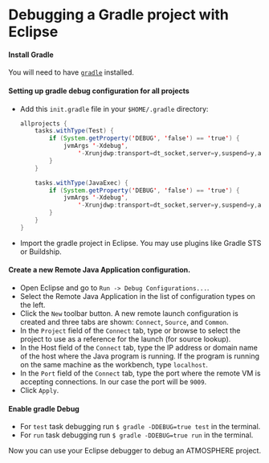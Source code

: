# Debugging a Gradle project with Eclipse

#### Install Gradle
You will need to have [`gradle`](https://gradle.org/) installed.

#### Setting up gradle debug configuration for all projects
* Add this `init.gradle` file in your `$HOME/.gradle` directory:

  ```java
  allprojects {
      tasks.withType(Test) {
          if (System.getProperty('DEBUG', 'false') == 'true') {
              jvmArgs '-Xdebug',
                  '-Xrunjdwp:transport=dt_socket,server=y,suspend=y,address=9009'
          }
      }

      tasks.withType(JavaExec) {
          if (System.getProperty('DEBUG', 'false') == 'true') {
              jvmArgs '-Xdebug',
                  '-Xrunjdwp:transport=dt_socket,server=y,suspend=y,address=9009'
          }
      }
  }
  ```

* Import the gradle project in Eclipse. You may use plugins like Gradle STS or Buildship.

#### Create a new Remote Java Application configuration.
  * Open Eclipse and go to `Run -> Debug Configurations...`.
  * Select the Remote Java Application in the list of configuration types on the left.
  * Click the `New` toolbar button. A new remote launch configuration is created and three tabs are shown: `Connect`, `Source`, and `Common`.
  * In the `Project` field of the `Connect` tab, type or browse to select the project to use as a reference for the launch (for source lookup).
  * In the Host field of the `Connect` tab, type the IP address or domain name of the host where the Java program is running. If the program is running on the same machine as the workbench, type `localhost`.
  * In the `Port` field of the `Connect` tab, type the port where the remote VM is accepting connections. In our case the port will be `9009`.
  * Click `Apply`.

#### Enable gradle Debug
 * For `test` task debugging run `$ gradle -DDEBUG=true test` in the terminal.
 * For `run` task debugging run `$ gradle -DDEBUG=true run` in the terminal.

Now you can use your Eclipse debugger to debug an ATMOSPHERE project.
